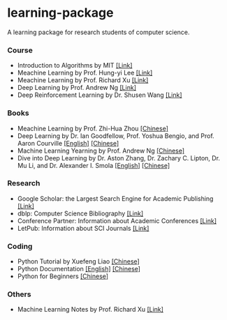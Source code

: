 # learning-package
A learning package for research students of computer science.

### Course
- Introduction to Algorithms by MIT [[Link]](https://www.bilibili.com/video/BV1fu41127MN)
- Meachine Learning by Prof. Hung-yi Lee [[Link]](https://www.bilibili.com/video/BV1J94y1f7u5)
- Meachine Learning by Prof. Richard Xu [[Link]](https://space.bilibili.com/327617676/channel/seriesdetail?sid=1571821)
- Deep Learning by Prof. Andrew Ng [[Link]](https://www.bilibili.com/video/BV12E411a7Xn)
- Deep Reinforcement Learning by Dr. Shusen Wang [[Link]](https://www.bilibili.com/video/BV1rv41167yx)

### Books
- Meachine Learning by Prof. Zhi-Hua Zhou [[Chinese]](https://cs.nju.edu.cn/zhouzh/zhouzh.files/publication/MLbook2016.htm)
- Deep Learning by Dr. Ian Goodfellow, Prof. Yoshua Bengio, and Prof. Aaron Courville [[English]](https://www.deeplearningbook.org) [[Chinese]](https://github.com/exacity/deeplearningbook-chinese)
- Machine Learning Yearning by Prof. Andrew Ng [[Chinese]](https://deeplearning-ai.github.io/machine-learning-yearning-cn/)
- Dive into Deep Learning by Dr. Aston Zhang, Dr. Zachary C. Lipton, Dr. Mu Li, and Dr. Alexander I. Smola [[English]](https://d2l.ai) [[Chinese]](https://zh.d2l.ai)

### Research
- Google Scholar: the Largest Search Engine for Academic Publishing [[Link]](https://scholar.google.com)
- dblp: Computer Science Bibliography [[Link]](https://dblp.org)
- Conference Partner: Information about Academic Conferences [[Link]](https://www.myhuiban.com)
- LetPub: Information about SCI Journals [[Link]](http://www.letpub.com.cn/index.php?page=journalapp)

### Coding
- Python Tutorial by Xuefeng Liao [[Chinese]](https://www.liaoxuefeng.com/wiki/1016959663602400)
- Python Documentation [[English]](https://docs.python.org/3/) [[Chinese]](https://docs.python.org/zh-cn/3/)
- Python for Beginners [[Chinese]](https://www.bilibili.com/video/BV1Fs411A7HZ)

### Others
- Machine Learning Notes by Prof. Richard Xu [[Link]](https://github.com/roboticcam/machine-learning-notes)
